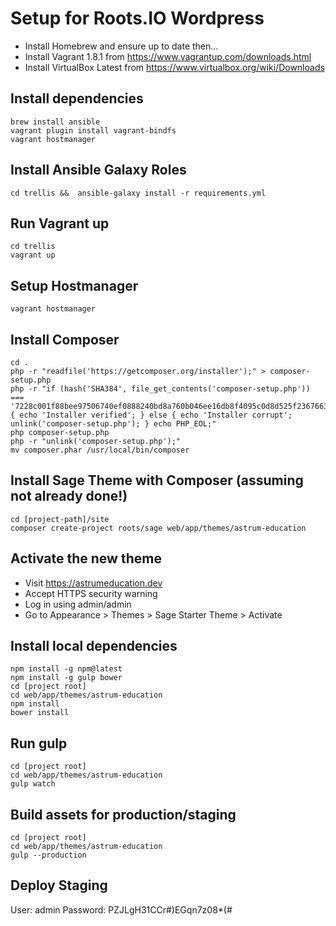 # Setup for Roots.IO Wordpress

* Install Homebrew and ensure up to date then...  
* Install Vagrant 1.8.1 from https://www.vagrantup.com/downloads.html  
* Install VirtualBox Latest from https://www.virtualbox.org/wiki/Downloads  

## Install dependencies

```shell
brew install ansible
vagrant plugin install vagrant-bindfs
vagrant hostmanager
```

## Install Ansible Galaxy Roles

```shell
cd trellis &&  ansible-galaxy install -r requirements.yml
```

## Run Vagrant up

```shell
cd trellis
vagrant up
```

## Setup Hostmanager

```shell
vagrant hostmanager
```


## Install Composer

```shell
cd .
php -r "readfile('https://getcomposer.org/installer');" > composer-setup.php
php -r "if (hash('SHA384', file_get_contents('composer-setup.php')) === '7228c001f88bee97506740ef0888240bd8a760b046ee16db8f4095c0d8d525f2367663f22a46b48d072c816e7fe19959') { echo 'Installer verified'; } else { echo 'Installer corrupt'; unlink('composer-setup.php'); } echo PHP_EOL;"
php composer-setup.php
php -r "unlink('composer-setup.php');"
mv composer.phar /usr/local/bin/composer
```

## Install Sage Theme with Composer (assuming not already done!)

```shell
cd [project-path]/site
composer create-project roots/sage web/app/themes/astrum-education
```

## Activate the new theme

* Visit https://astrumeducation.dev
* Accept HTTPS security warning
* Log in using admin/admin
* Go to Appearance > Themes > Sage Starter Theme > Activate


## Install local dependencies

```shell
npm install -g npm@latest
npm install -g gulp bower
cd [project root]
cd web/app/themes/astrum-education
npm install
bower install
```

## Run gulp

```shell
cd [project root]
cd web/app/themes/astrum-education
gulp watch
```

## Build assets for production/staging

```shell
cd [project root]
cd web/app/themes/astrum-education
gulp --production
```


## Deploy Staging

User: admin
Password: PZJLgH31CCr#)EGqn7z08*(#